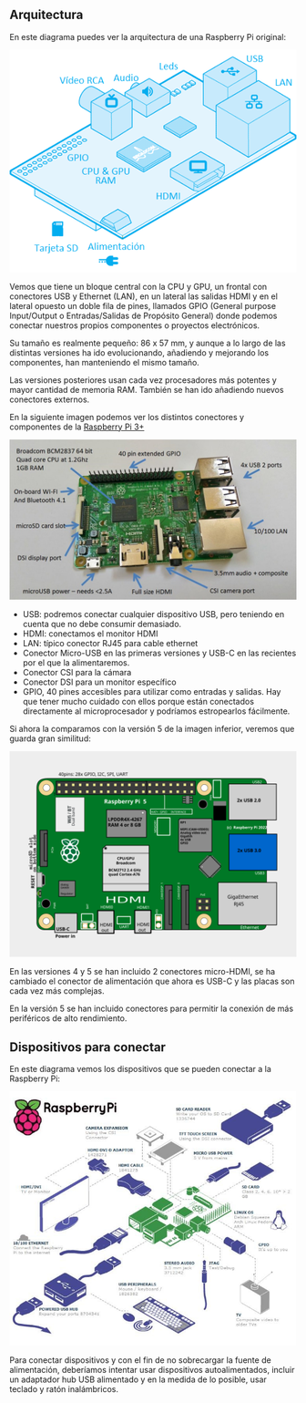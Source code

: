 ## Arquitectura

En este diagrama puedes ver la arquitectura de una Raspberry Pi original:

![Arquitectura de la Raspberry Pi](./images/bloques.png)

Vemos que tiene un bloque central con la CPU y GPU, un frontal con conectores USB y Ethernet (LAN), en un lateral las salidas HDMI y en el lateral opuesto un doble fila de pines, llamados GPIO (General purpose Input/Output o Entradas/Salidas de Propósito General) donde podemos conectar nuestros propios componentes o proyectos electrónicos.

Su tamaño es realmente pequeño: 86 x 57 mm, y aunque a lo largo de las distintas versiones ha ido evolucionando, añadiendo y mejorando los componentes, han manteniendo el mismo tamaño. 

Las versiones posteriores usan cada vez procesadores más potentes y mayor cantidad de memoria RAM. También se han ido añadiendo nuevos conectores externos. 

En la siguiente imagen podemos ver los distintos conectores y componentes de  la [Raspberry Pi 3+](https://www.raspberrypi.com/products/raspberry-pi-3-model-b-plus/) 

![Componentes de la Raspberry Pi 3+](./images/Raspberry-Pi-3.jpg)

* USB: podremos conectar cualquier dispositivo USB, pero teniendo en cuenta que no debe consumir demasiado.
* HDMI: conectamos el monitor HDMI
* LAN: típico conector RJ45 para cable ethernet
* Conector Micro-USB en las primeras versiones y USB-C en las recientes por el que la alimentaremos.
* Conector CSI para la cámara
* Conector DSI para un monitor específico
* GPIO, 40 pines accesibles para utilizar como entradas y salidas. Hay que tener mucho cuidado con ellos porque están conectados directamente al microprocesador y podríamos estropearlos fácilmente.

Si ahora la comparamos con la versión 5 de la imagen inferior, veremos que guarda gran similitud:

![Componentes de un Raspberry Pi 5](./images/RaspberryPi_5B_28-08-2024.svg.png)

En las versiones 4 y 5 se han incluido 2 conectores micro-HDMI, se ha cambiado el conector de alimentación que ahora es USB-C y las placas son cada vez más complejas.

En la versión 5 se han incluido conectores para permitir la conexión de más periféricos de alto rendimiento.

## Dispositivos para conectar

En este diagrama vemos los dispositivos que se pueden conectar a la Raspberry Pi:

![Dispositivos conectados a la Raspberry Pi](./images/raspberrypi-connections.jpg)

Para conectar dispositivos y con el fin de no sobrecargar la fuente de alimentación, deberíamos intentar usar dispositivos autoalimentados, incluir un adaptador hub USB alimentado y en la medida de lo posible, usar teclado y ratón inalámbricos.
